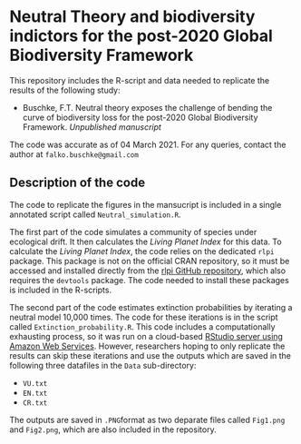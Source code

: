# Neutral Theory and biodiversity indictors for the post-2020 Global Biodiversity Framework

This repository includes the R-script and data needed to replicate the results of the following study:

* Buschke, F.T. Neutral theory exposes the challenge of bending the curve of biodiversity loss for the post-2020 Global Biodiversity Framework. *Unpublished manuscript*

The code was accurate as of 04 March 2021. For any queries, contact the author at `falko.buschke@gmail.com`

## Description of the code

The code to replicate the figures in the mansucript is included in a single annotated script called `Neutral_simulation.R`.

The first part of the code simulates a community of species under ecological drift. It then calculates the *Living Planet Index* for this data. To calculate the *Living Planet Index*, the code relies on the dedicated `rlpi` package. This package is not on the official CRAN repository, so it must be accessed and installed directly from the [rlpi GitHub repository](https://github.com/Zoological-Society-of-London/rlpi), which also requires the `devtools` package. The code needed to install these packages is included in the R-scripts.

The second part of the code estimates extinction probabilities by iterating a neutral model 10,000 times. The code for these iterations is in the script called `Extinction_probability.R`. This code includes a computationally exhausting process, so it was run on a cloud-based [RStudio server using Amazon Web Services](https://www.louisaslett.com/RStudio_AMI/). However, researchers hoping to only replicate the results can skip these iterations and use the outputs which are saved in the following three datafiles in the `Data` sub-directory:

* `VU.txt`
* `EN.txt`
* `CR.txt`

The outputs are saved in `.PNG`format as two deparate files called `Fig1.png` and `Fig2.png`, which are also included in the repository.
